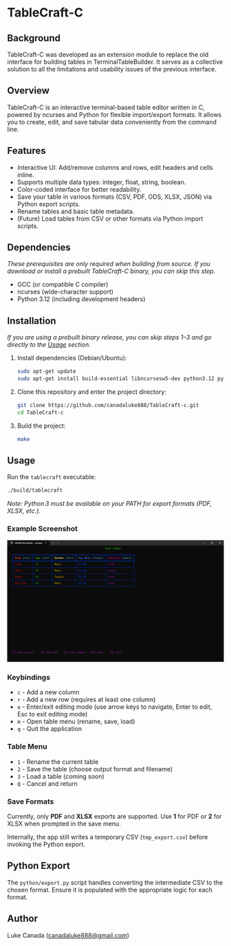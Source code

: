 # TableCraft-C

## Background

TableCraft-C was developed as an extension module to replace the old interface for building tables in TerminalTableBuilder. It serves as a collective solution to all the limitations and usability issues of the previous interface.

## Overview

TableCraft-C is an interactive terminal-based table editor written in C, powered by ncurses and Python for flexible import/export formats. It allows you to create, edit, and save tabular data conveniently from the command line.

## Features

 - Interactive UI: Add/remove columns and rows, edit headers and cells inline.
 - Supports multiple data types: integer, float, string, boolean.
 - Color-coded interface for better readability.
 - Save your table in various formats (CSV, PDF, ODS, XLSX, JSON) via Python export scripts.
 - Rename tables and basic table metadata.
 - (Future) Load tables from CSV or other formats via Python import scripts.

## Dependencies

*These prerequisites are only required when building from source. If you download or install a prebuilt TableCraft-C binary, you can skip this step.*

- GCC (or compatible C compiler)
- ncurses (wide-character support)
- Python 3.12 (including development headers)

## Installation

*If you are using a prebuilt binary release, you can skip steps 1–3 and go directly to the [Usage](#usage) section.*

1. Install dependencies (Debian/Ubuntu):

    ```bash
    sudo apt-get update
    sudo apt-get install build-essential libncursesw5-dev python3.12 python3.12-dev
    ```

 2. Clone this repository and enter the project directory:

    ```bash
    git clone https://github.com/canadaluke888/TableCraft-c.git
    cd TableCraft-c
    ```

 3. Build the project:

    ```bash
    make
    ```

## Usage


Run the `tablecraft` executable:

```bash
./build/tablecraft
```

_Note: Python 3 must be available on your PATH for export formats (PDF, XLSX, etc.)._

### Example Screenshot
![example_table](assets/example_table.png)

### Keybindings

 - `c` - Add a new column
 - `r` - Add a new row (requires at least one column)
 - `e` - Enter/exit editing mode (use arrow keys to navigate, Enter to edit, Esc to exit editing mode)
 - `m` - Open table menu (rename, save, load)
 - `q` - Quit the application

### Table Menu

 - `1` - Rename the current table
 - `2` - Save the table (choose output format and filename)
 - `3` - Load a table (coming soon)
 - `Q` - Cancel and return

### Save Formats

Currently, only **PDF** and **XLSX** exports are supported.
Use **1** for PDF or **2** for XLSX when prompted in the save menu.

Internally, the app still writes a temporary CSV (`tmp_export.csv`) before invoking the Python export.

## Python Export

 The `python/export.py` script handles converting the intermediate CSV to the chosen format. Ensure it is populated with the appropriate logic for each format.


## Author

 Luke Canada (<canadaluke888@gmail.com>)

